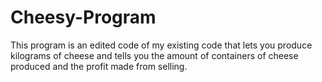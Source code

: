 # Cheesy-Program
This program is an edited code of my existing code that lets you produce kilograms of cheese and tells you the amount of containers of cheese produced and the profit made from selling.
